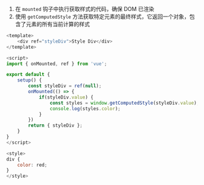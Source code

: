 1. 在 `mounted` 钩子中执行获取样式的代码，确保 DOM 已渲染
2. 使用 `getComputedStyle` 方法获取特定元素的最终样式，它返回一个对象，包含了元素的所有当前计算的样式

```JavaScript
<template>
    <div ref="styleDiv">Style Div</div>
</template>

<script>
import { onMounted, ref } from 'vue';

export default {
    setup() {
        const styleDiv = ref(null);
        onMounted(() => {
            if(styleDiv.value) {
                const styles = window.getComputedStyle(styleDiv.value);
                console.log(styles.color);
            }
        })
        return { styleDiv };
    }
}
</script>

<style>
div {
    color: red;
}
</style>
```

